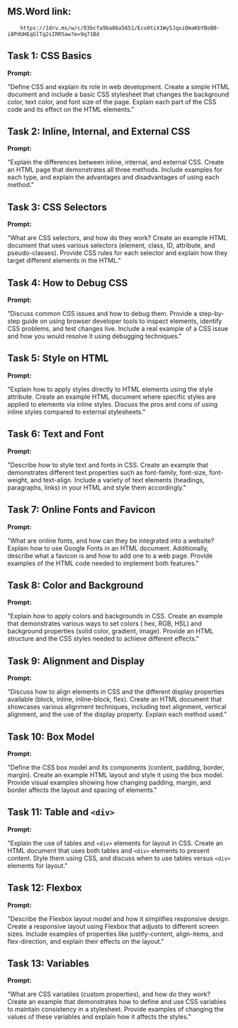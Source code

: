 

## MS.Word link:
        https://1drv.ms/w/c/03bcfa9ba86a5651/EcoOtiX1Wy5JqxiOmaKbYBoB0-i8PdUHEqGlTq2sIRR5aw?e=9q71Bd

## Task 1: CSS Basics

**Prompt:**

"Define CSS and explain its role in web development. Create a simple HTML document and include a basic CSS stylesheet
that changes the background color, text color, and font size of the page. Explain each part of the CSS code and its
effect on the HTML elements."

## Task 2: Inline, Internal, and External CSS

**Prompt:**

"Explain the differences between inline, internal, and external CSS. Create an HTML page that demonstrates all three
methods. Include examples for each type, and explain the advantages and disadvantages of using each method."

## Task 3: CSS Selectors

**Prompt:**

"What are CSS selectors, and how do they work? Create an example HTML document that uses various selectors (element,
class, ID, attribute, and pseudo-classes). Provide CSS rules for each selector and explain how they target different
elements in the HTML."

## Task 4: How to Debug CSS

**Prompt:**

"Discuss common CSS issues and how to debug them. Provide a step-by-step guide on using browser developer tools to
inspect elements, identify CSS problems, and test changes live. Include a real example of a CSS issue and how you would
resolve it using debugging techniques."

## Task 5: Style on HTML

**Prompt:**

"Explain how to apply styles directly to HTML elements using the style attribute. Create an example HTML document where
specific styles are applied to elements via inline styles. Discuss the pros and cons of using inline styles compared to
external stylesheets."

## Task 6: Text and Font

**Prompt:**

"Describe how to style text and fonts in CSS. Create an example that demonstrates different text properties such as
font-family, font-size, font-weight, and text-align. Include a variety of text elements (headings, paragraphs, links) in
your HTML and style them accordingly."

## Task 7: Online Fonts and Favicon

**Prompt:**

"What are online fonts, and how can they be integrated into a website? Explain how to use Google Fonts in an HTML
document. Additionally, describe what a favicon is and how to add one to a web page. Provide examples of the HTML code
needed to implement both features."

## Task 8: Color and Background

**Prompt:**

"Explain how to apply colors and backgrounds in CSS. Create an example that demonstrates various ways to set colors (
hex, RGB, HSL) and background properties (solid color, gradient, image). Provide an HTML structure and the CSS styles
needed to achieve different effects."

## Task 9: Alignment and Display

**Prompt:**

"Discuss how to align elements in CSS and the different display properties available (block, inline, inline-block,
flex). Create an HTML document that showcases various alignment techniques, including text alignment, vertical
alignment, and the use of the display property. Explain each method used."

## Task 10: Box Model

**Prompt:**

"Define the CSS box model and its components (content, padding, border, margin). Create an example HTML layout and style
it using the box model. Provide visual examples showing how changing padding, margin, and border affects the layout and
spacing of elements."

## Task 11: Table and `<div>`

**Prompt:**

"Explain the use of tables and `<div>` elements for layout in CSS. Create an HTML document that uses both tables and
`<div>` elements to present content. Style them using CSS, and discuss when to use tables versus `<div>` elements for
layout."

## Task 12: Flexbox

**Prompt:**

"Describe the Flexbox layout model and how it simplifies responsive design. Create a responsive layout using Flexbox
that adjusts to different screen sizes. Include examples of properties like justify-content, align-items, and
flex-direction, and explain their effects on the layout."

## Task 13: Variables

**Prompt:**

"What are CSS variables (custom properties), and how do they work? Create an example that demonstrates how to define and
use CSS variables to maintain consistency in a stylesheet. Provide examples of changing the values of these variables
and explain how it affects the styles."
